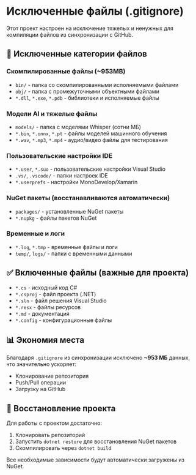 # Исключенные файлы (.gitignore)

Этот проект настроен на исключение тяжелых и ненужных для компиляции файлов из синхронизации с GitHub.

## 🚫 Исключенные категории файлов

### Скомпилированные файлы (~953MB)
- `bin/` - папка со скомпилированными исполняемыми файлами  
- `obj/` - папка с промежуточными объектными файлами
- `*.dll`, `*.exe`, `*.pdb` - библиотеки и исполняемые файлы

### Модели AI и тяжелые файлы
- `models/` - папка с моделями Whisper (сотни МБ)
- `*.bin`, `*.onnx`, `*.pt` - файлы моделей машинного обучения
- `*.wav`, `*.mp3`, `*.mp4` - аудио/видео файлы для тестирования

### Пользовательские настройки IDE
- `*.user`, `*.suo` - пользовательские настройки Visual Studio
- `.vs/`, `.vscode/` - папки настроек IDE
- `*.userprefs` - настройки MonoDevelop/Xamarin

### NuGet пакеты (восстанавливаются автоматически)
- `packages/` - установленные NuGet пакеты
- `*.nupkg` - файлы пакетов NuGet

### Временные и логи
- `*.log`, `*.tmp` - временные файлы и логи
- `temp/`, `logs/` - папки с временными данными

## ✅ Включенные файлы (важные для проекта)

- `*.cs` - исходный код C#
- `*.csproj` - файл проекта (.NET)
- `*.sln` - файл решения Visual Studio
- `*.resx` - файлы ресурсов
- `*.md` - документация
- `*.config` - конфигурационные файлы

## 📊 Экономия места

Благодаря `.gitignore` из синхронизации исключено **~953 МБ** данных, что значительно ускоряет:
- Клонирование репозитория
- Push/Pull операции  
- Загрузку на GitHub

## 🔄 Восстановление проекта

Для работы с проектом достаточно:
1. Клонировать репозиторий
2. Запустить `dotnet restore` для восстановления NuGet пакетов
3. Скомпилировать через `dotnet build`

Все необходимые зависимости будут автоматически загружены из NuGet.